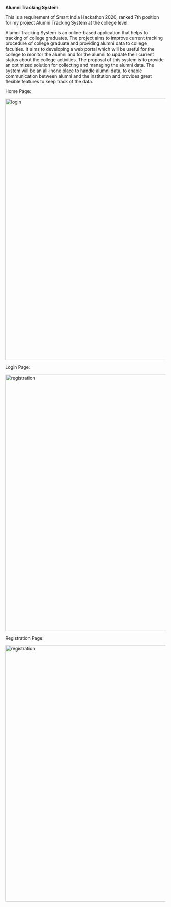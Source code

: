 **Alumni Tracking System**


This is a requirement of Smart India Hackathon 2020, ranked 7th position for my project Alumni Tracking System at the college level.

Alumni Tracking System is an online-based application that helps to tracking of college graduates. 
The project aims to improve current tracking procedure of college graduate and providing alumni data to college faculties. 
It aims to developing a web portal which will be useful for the college to monitor the alumni and for the alumni to update
their current status about the college activities. The proposal of this system is to provide an optimized solution for collecting
and managing the alumni data. The system will be an all-inone place to handle alumni data, to enable communication
between alumni and the institution and provides great flexible features to keep track of the data.

Home Page:

<img width="819" alt="login" src="https://github.com/user-attachments/assets/a01d7255-f0f0-46be-98ac-64d6c05a2003">

Login Page:

<img width="803" alt="registration" src="https://github.com/user-attachments/assets/a86ff0ed-64de-4946-b9f6-090a2a50c10e">

Registration Page:

<img width="803" alt="registration" src="https://github.com/user-attachments/assets/1ca3e032-24c9-4039-88ce-37c88e23f5b4">
